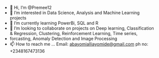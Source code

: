 - 👋 Hi, I’m @Premee12
- 👀 I’m interested in Data Science, Analysis and Machine Learning projects 
- 🌱 I’m currently learning PowerBi, SQL and R
- 💞️ I’m looking to collaborate on projects on Deep learning, Classification & Regression, Clustering, Reinforcement Learning, Time series,
-  forcasting, Anomaly Detection and Image Processing
- 📫 How to reach me ... Email: abayomialliayomide@gmail.com ph no: +2348167473136

<!---
Premee12/Premee12 is a ✨ special ✨ repository because its `README.md` (this file) appears on your GitHub profile.
You can click the Preview link to take a look at your changes.
--->
